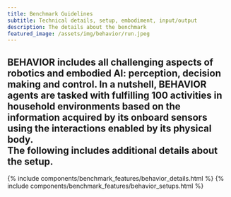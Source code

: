 ```yaml
---
title: Benchmark Guidelines
subtitle: Technical details, setup, embodiment, input/output
description: The details about the benchmark
featured_image: /assets/img/behavior/run.jpeg
---
```


BEHAVIOR includes all challenging aspects of robotics and embodied AI: perception, decision making and control. 
In a nutshell, BEHAVIOR agents are tasked with fulfilling 100 activities in household environments based on the information acquired by its onboard sensors using the interactions enabled by its physical body.  
The following includes additional details about the setup.
- 

{% include components/benchmark_features/behavior_details.html %}
{% include components/benchmark_features/behavior_setups.html %}

<!-- 
```components/teams/team-carousel-1.html ```
{% include components/teams/team-carousel-1.html %}

---
```components/teams/team-carousel-2.html ```
{% include components/teams/team-carousel-2.html %}

---
```components/teams/team-carousel-3.html ```
{% include components/teams/team-carousel-3.html %}

---
```components/teams/team-carousel-4.html ```
{% include components/teams/team-carousel-4.html %}

---
```components/teams/team-carousel-5.html ```
{% include components/teams/team-carousel-5.html %} -->